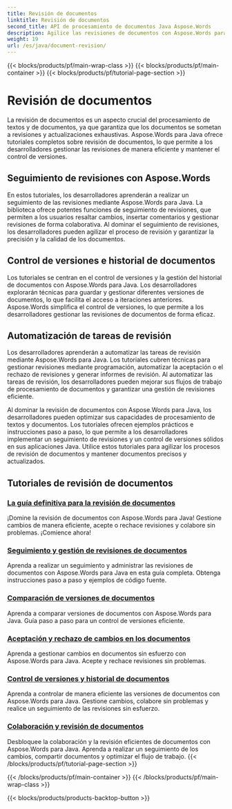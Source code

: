 ```yaml
---
title: Revisión de documentos
linktitle: Revisión de documentos
second_title: API de procesamiento de documentos Java Aspose.Words
description: Agilice las revisiones de documentos con Aspose.Words para Java. Realice un seguimiento de los cambios, administre el control de versiones y automatice las tareas de revisión sin esfuerzo.
weight: 19
url: /es/java/document-revision/
---
```


{{< blocks/products/pf/main-wrap-class >}}
{{< blocks/products/pf/main-container >}}
{{< blocks/products/pf/tutorial-page-section >}}

# Revisión de documentos


La revisión de documentos es un aspecto crucial del procesamiento de textos y de documentos, ya que garantiza que los documentos se sometan a revisiones y actualizaciones exhaustivas. Aspose.Words para Java ofrece tutoriales completos sobre revisión de documentos, lo que permite a los desarrolladores gestionar las revisiones de manera eficiente y mantener el control de versiones.

## Seguimiento de revisiones con Aspose.Words

En estos tutoriales, los desarrolladores aprenderán a realizar un seguimiento de las revisiones mediante Aspose.Words para Java. La biblioteca ofrece potentes funciones de seguimiento de revisiones, que permiten a los usuarios resaltar cambios, insertar comentarios y gestionar revisiones de forma colaborativa. Al dominar el seguimiento de revisiones, los desarrolladores pueden agilizar el proceso de revisión y garantizar la precisión y la calidad de los documentos.

## Control de versiones e historial de documentos

Los tutoriales se centran en el control de versiones y la gestión del historial de documentos con Aspose.Words para Java. Los desarrolladores explorarán técnicas para guardar y gestionar diferentes versiones de documentos, lo que facilita el acceso a iteraciones anteriores. Aspose.Words simplifica el control de versiones, lo que permite a los desarrolladores gestionar las revisiones de documentos de forma eficaz.

## Automatización de tareas de revisión

Los desarrolladores aprenderán a automatizar las tareas de revisión mediante Aspose.Words para Java. Los tutoriales cubren técnicas para gestionar revisiones mediante programación, automatizar la aceptación o el rechazo de revisiones y generar informes de revisión. Al automatizar las tareas de revisión, los desarrolladores pueden mejorar sus flujos de trabajo de procesamiento de documentos y garantizar una gestión de revisiones eficiente.

Al dominar la revisión de documentos con Aspose.Words para Java, los desarrolladores pueden optimizar sus capacidades de procesamiento de textos y documentos. Los tutoriales ofrecen ejemplos prácticos e instrucciones paso a paso, lo que permite a los desarrolladores implementar un seguimiento de revisiones y un control de versiones sólidos en sus aplicaciones Java. Utilice estos tutoriales para agilizar los procesos de revisión de documentos y mantener documentos precisos y actualizados.

## Tutoriales de revisión de documentos
### [La guía definitiva para la revisión de documentos](./guide-document-revision/)
¡Domine la revisión de documentos con Aspose.Words para Java! Gestione cambios de manera eficiente, acepte o rechace revisiones y colabore sin problemas. ¡Comience ahora!
### [Seguimiento y gestión de revisiones de documentos](./tracking-managing-document-revisions/)
Aprenda a realizar un seguimiento y administrar las revisiones de documentos con Aspose.Words para Java en esta guía completa. Obtenga instrucciones paso a paso y ejemplos de código fuente.
### [Comparación de versiones de documentos](./comparing-document-versions/)
Aprenda a comparar versiones de documentos con Aspose.Words para Java. Guía paso a paso para un control de versiones eficiente.
### [Aceptación y rechazo de cambios en los documentos](./accepting-rejecting-document-changes/)
Aprenda a gestionar cambios en documentos sin esfuerzo con Aspose.Words para Java. Acepte y rechace revisiones sin problemas.
### [Control de versiones y historial de documentos](./document-version-control-history/)
Aprenda a controlar de manera eficiente las versiones de documentos con Aspose.Words para Java. Gestione cambios, colabore sin problemas y realice un seguimiento de las revisiones sin esfuerzo.
### [Colaboración y revisión de documentos](./document-collaboration-review/)
Desbloquee la colaboración y la revisión eficientes de documentos con Aspose.Words para Java. Aprenda a realizar un seguimiento de los cambios, compartir documentos y optimizar el flujo de trabajo.
{{< /blocks/products/pf/tutorial-page-section >}}

{{< /blocks/products/pf/main-container >}}
{{< /blocks/products/pf/main-wrap-class >}}

{{< blocks/products/products-backtop-button >}}

